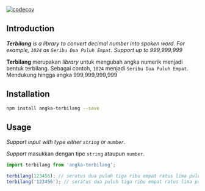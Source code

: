 [![codecov](https://codecov.io/gh/rimara14/terbilang/branch/master/graph/badge.svg?token=k2udo33EUM)](https://codecov.io/gh/rimara14/terbilang)

## Introduction
***Terbilang** is a library to convert decimal number into spoken word. For example, `1024` as `Seribu Dua Puluh Empat`. Support up to 999,999,999*

**Terbilang** merupakan *library* untuk mengubah angka numerik menjadi bentuk terbilang. Sebagai contoh, `1024` menjadi `Seribu Dua Puluh Empat`. Mendukung hingga angka 999,999,999,999

## Installation
```bash
npm install angka-terbilang --save
```

## Usage
*Support input with type either `string` or `number`.*

*Support* masukkan dengan tipe `string` ataupun `number`.
```ts
import terbilang from 'angka-terbilang';

terbilang(123456); // seratus dua puluh tiga ribu empat ratus lima puluh enam
terbilang('123456'); // seratus dua puluh tiga ribu empat ratus lima puluh enam
```
